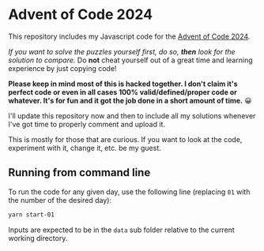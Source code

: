 # Advent of Code 2024

This repository includes my Javascript code for the [Advent of Code 2024](https://adventofcode.com/2024/about).

*If you want to solve the puzzles yourself first, do so, **then** look for the solution to compare.*
Do **not** cheat yourself out of a great time and learning experience by just copying code!

**Please keep in mind most of this is hacked together.
I don't claim it's perfect code or even in all cases 100% valid/defined/proper code or whatever.
It's for fun and it got the job done in a short amount of time.** 😀

I'll update this repository now and then to include all my solutions whenever I've got time to properly comment and upload it.

This is mostly for those that are curious.
If you want to look at the code, experiment with it, change it, etc. be my guest.

## Running from command line

To run the code for any given day, use the following line (replacing `01` with the number of the desired day):

```bash
yarn start-01
```

Inputs are expected to be in the `data` sub folder relative to the current working directory.